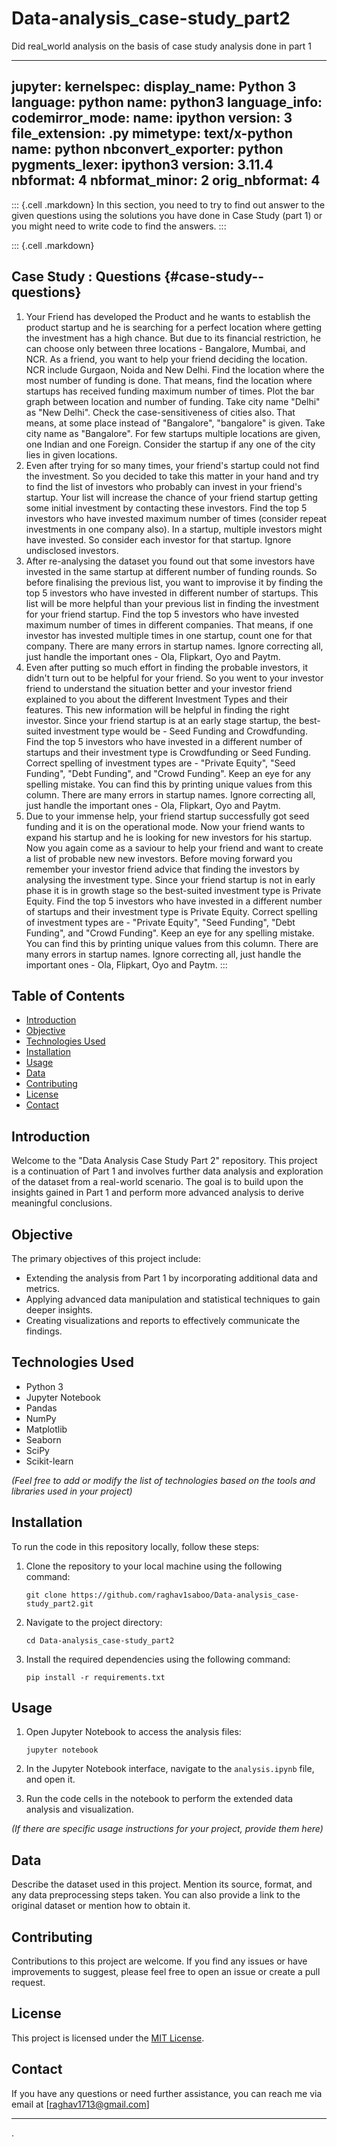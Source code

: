 # Data-analysis_case-study_part2
Did real_world analysis on the basis of case study analysis done in part 1

---
jupyter:
  kernelspec:
    display_name: Python 3
    language: python
    name: python3
  language_info:
    codemirror_mode:
      name: ipython
      version: 3
    file_extension: .py
    mimetype: text/x-python
    name: python
    nbconvert_exporter: python
    pygments_lexer: ipython3
    version: 3.11.4
  nbformat: 4
  nbformat_minor: 2
  orig_nbformat: 4
---

::: {.cell .markdown}
In this section, you need to try to find out answer to the given
questions using the solutions you have done in Case Study (part 1) or
you might need to write code to find the answers.
:::

::: {.cell .markdown}
## Case Study : Questions {#case-study--questions}

1.  Your Friend has developed the Product and he wants to establish the
    product startup and he is searching for a perfect location where
    getting the investment has a high chance. But due to its financial
    restriction, he can choose only between three locations - Bangalore,
    Mumbai, and NCR. As a friend, you want to help your friend deciding
    the location. NCR include Gurgaon, Noida and New Delhi. Find the
    location where the most number of funding is done. That means, find
    the location where startups has received funding maximum number of
    times. Plot the bar graph between location and number of funding.
    Take city name \"Delhi\" as \"New Delhi\". Check the
    case-sensitiveness of cities also. That means, at some place instead
    of \"Bangalore\", \"bangalore\" is given. Take city name as
    \"Bangalore\". For few startups multiple locations are given, one
    Indian and one Foreign. Consider the startup if any one of the city
    lies in given locations.
2.  Even after trying for so many times, your friend's startup could not
    find the investment. So you decided to take this matter in your hand
    and try to find the list of investors who probably can invest in
    your friend's startup. Your list will increase the chance of your
    friend startup getting some initial investment by contacting these
    investors. Find the top 5 investors who have invested maximum number
    of times (consider repeat investments in one company also). In a
    startup, multiple investors might have invested. So consider each
    investor for that startup. Ignore undisclosed investors.
3.  After re-analysing the dataset you found out that some investors
    have invested in the same startup at different number of funding
    rounds. So before finalising the previous list, you want to
    improvise it by finding the top 5 investors who have invested in
    different number of startups. This list will be more helpful than
    your previous list in finding the investment for your friend
    startup. Find the top 5 investors who have invested maximum number
    of times in different companies. That means, if one investor has
    invested multiple times in one startup, count one for that company.
    There are many errors in startup names. Ignore correcting all, just
    handle the important ones - Ola, Flipkart, Oyo and Paytm.
4.  Even after putting so much effort in finding the probable investors,
    it didn\'t turn out to be helpful for your friend. So you went to
    your investor friend to understand the situation better and your
    investor friend explained to you about the different Investment
    Types and their features. This new information will be helpful in
    finding the right investor. Since your friend startup is at an early
    stage startup, the best-suited investment type would be - Seed
    Funding and Crowdfunding. Find the top 5 investors who have invested
    in a different number of startups and their investment type is
    Crowdfunding or Seed Funding. Correct spelling of investment types
    are - \"Private Equity\", \"Seed Funding\", \"Debt Funding\", and
    \"Crowd Funding\". Keep an eye for any spelling mistake. You can
    find this by printing unique values from this column. There are many
    errors in startup names. Ignore correcting all, just handle the
    important ones - Ola, Flipkart, Oyo and Paytm.
5.  Due to your immense help, your friend startup successfully got seed
    funding and it is on the operational mode. Now your friend wants to
    expand his startup and he is looking for new investors for his
    startup. Now you again come as a saviour to help your friend and
    want to create a list of probable new new investors. Before moving
    forward you remember your investor friend advice that finding the
    investors by analysing the investment type. Since your friend
    startup is not in early phase it is in growth stage so the
    best-suited investment type is Private Equity. Find the top 5
    investors who have invested in a different number of startups and
    their investment type is Private Equity. Correct spelling of
    investment types are - \"Private Equity\", \"Seed Funding\", \"Debt
    Funding\", and \"Crowd Funding\". Keep an eye for any spelling
    mistake. You can find this by printing unique values from this
    column. There are many errors in startup names. Ignore correcting
    all, just handle the important ones - Ola, Flipkart, Oyo and Paytm.
:::

## Table of Contents
- [Introduction](#introduction)
- [Objective](#objective)
- [Technologies Used](#technologies-used)
- [Installation](#installation)
- [Usage](#usage)
- [Data](#data)
- [Contributing](#contributing)
- [License](#license)
- [Contact](#contact)

## Introduction
Welcome to the "Data Analysis Case Study Part 2" repository. This project is a continuation of Part 1 and involves further data analysis and exploration of the dataset from a real-world scenario. The goal is to build upon the insights gained in Part 1 and perform more advanced analysis to derive meaningful conclusions.

## Objective
The primary objectives of this project include:
- Extending the analysis from Part 1 by incorporating additional data and metrics.
- Applying advanced data manipulation and statistical techniques to gain deeper insights.
- Creating visualizations and reports to effectively communicate the findings.

## Technologies Used
- Python 3
- Jupyter Notebook
- Pandas
- NumPy
- Matplotlib
- Seaborn
- SciPy
- Scikit-learn

*(Feel free to add or modify the list of technologies based on the tools and libraries used in your project)*

## Installation
To run the code in this repository locally, follow these steps:

1. Clone the repository to your local machine using the following command:
   ```
   git clone https://github.com/raghav1saboo/Data-analysis_case-study_part2.git
   ```

2. Navigate to the project directory:
   ```
   cd Data-analysis_case-study_part2
   ```

3. Install the required dependencies using the following command:
   ```
   pip install -r requirements.txt
   ```

## Usage
1. Open Jupyter Notebook to access the analysis files:
   ```
   jupyter notebook
   ```

2. In the Jupyter Notebook interface, navigate to the `analysis.ipynb` file, and open it.

3. Run the code cells in the notebook to perform the extended data analysis and visualization.

*(If there are specific usage instructions for your project, provide them here)*

## Data
Describe the dataset used in this project. Mention its source, format, and any data preprocessing steps taken. You can also provide a link to the original dataset or mention how to obtain it.

## Contributing
Contributions to this project are welcome. If you find any issues or have improvements to suggest, please feel free to open an issue or create a pull request.

## License
This project is licensed under the [MIT License](LICENSE).

## Contact
If you have any questions or need further assistance, you can reach me via email at [raghav1713@gmail.com]


---
.
